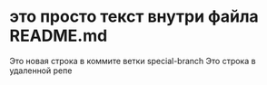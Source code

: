 # это просто текст внутри файла README.md
Это новая строка в коммите ветки special-branch
Это строка в удаленной репе
